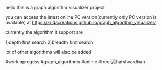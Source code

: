 hello this is a graph algorithm visualizer project 

you can access the latest online PC version(currently only PC version is available) at 
https://kridacreations.github.io/graph_algorithm_visualizer/

currently the algorithm it support are

1)depth first search
2)breadth first search

lot of other algorithms will also be added 

#workinprogess
#graph_algorithms
#online
#free 
![harshvardhan](https://user-images.githubusercontent.com/77878199/118653457-2cbf1680-b805-11eb-85f8-3e1c8a77534f.png)
